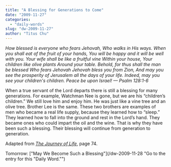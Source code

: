 ```yaml
---
title: "A Blessing for Generations to Come"
date: "2009-11-27"
categories: 
  - "daily-words"
slug: "dw-2009-11-27"
author: "Titus Chu"
---
```


_How blessed is everyone who fears Jehovah, Who walks in His ways. When you shall eat of the fruit of your hands, You will be happy and it will be well with you. Your wife shall be like a fruitful vine Within your house, Your children like olive plants Around your table. Behold, for thus shall the man be blessed Who fears Jehovah Jehovah bless you from Zion, And may you see the prosperity of Jerusalem all the days of your life. Indeed, may you see your children's children. Peace be upon Israel! — Psalm 128:1-6_

When a true servant of the Lord departs there is still a blessing for many generations. For example, Watchman Nee is gone, but we are his “children’s children.” We still love him and enjoy him. He was just like a vine tree and an olive tree. Brother Lee is the same. These two brothers are examples of men who became a real life supply, because they learned how to “sleep.” They learned how to fall into the ground and rest in the Lord’s hand. They became ones who could impart the oil and the wine. That is why they have been such a blessing. Their blessing will continue from generation to generation.

Adapted from _[The Journey of Life](/book-journey-of-life "Go to the entry for this book.")_, page 74.

Tomorrow: ["May We Become Such a Blessing"](/dw-2009-11-28 "Go to the entry for this "Daily Word."")
